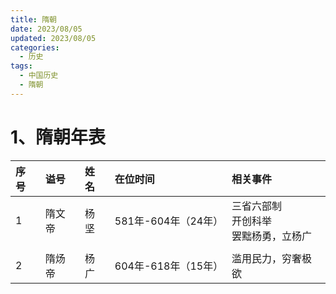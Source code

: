 ```yaml
---
title: 隋朝
date: 2023/08/05
updated: 2023/08/05
categories:
  - 历史
tags:
  - 中国历史
  - 隋朝
---
```


# 1、隋朝年表

| 序号 | 谥号  | 姓名 | 在位时间           | 相关事件                                    |
|:---|:----|:---|:---------------|:----------------------------------------|
|  1 | 隋文帝 | 杨坚 | 581年-604年（24年） | 三省六部制<div>开创科举</div><div>罢黜杨勇，立杨广</div> |
|    |     |    |                |                                         |
|  2 | 隋炀帝 | 杨广 | 604年-618年（15年） | 滥用民力，穷奢极欲                               |  